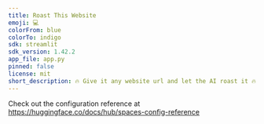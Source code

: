 ```yaml
---
title: Roast This Website
emoji: 💻
colorFrom: blue
colorTo: indigo
sdk: streamlit
sdk_version: 1.42.2
app_file: app.py
pinned: false
license: mit
short_description: 🔥 Give it any website url and let the AI roast it 🔥
---
```


Check out the configuration reference at https://huggingface.co/docs/hub/spaces-config-reference 
